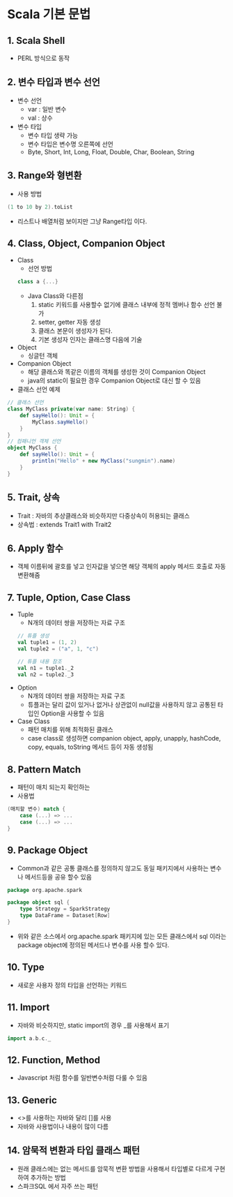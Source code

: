# Scala 기본 문법

## 1. Scala Shell
- PERL 방식으로 동작

## 2. 변수 타입과 변수 선언
- 변수 선언
    - var : 일반 변수
    - val : 상수
- 변수 타입
    - 변수 타입 생략 가능
    - 변수 타입은 변수명 오른쪽에 선언
    - Byte, Short, Int, Long, Float, Double, Char, Boolean, String

## 3. Range와 형변환
- 사용 방법
```scala
(1 to 10 by 2).toList
```
- 리스트나 배열처럼 보이지만 그냥 Range타입 이다.

## 4. Class, Object, Companion Object
- Class
    - 선언 방법
    ```scala
    class a {...}
    ```
    - Java Class와 다른점
        1. static 키워드를 사용할수 없기에 클래스 내부에 정적 멤버나 함수 선언 불가
        2. setter, getter 자동 생성
        3. 클래스 본문이 생성자가 된다.
        4. 기본 생성자 인자는 클래스명 다음에 기술
- Object
    - 싱글턴 객체
- Companion Object
    - 해당 클래스와 똑같은 이름의 객체를 생성한 것이 Companion Object
    - java의 static이 필요한 경우 Companion Object로 대신 할 수 있음
- 클래스 선언 예제
```scala
// 클래스 선언
class MyClass private(var name: String) {
    def sayHello(): Unit = {
        MyClass.sayHello()
    }
}
// 컴패니언 객체 선언
object MyClass {
    def sayHello(): Unit = {
        println("Hello" + new MyClass("sungmin").name)
    }
}
```

## 5. Trait, 상속
- Trait : 자바의 추상클래스와 비슷하지만 다중상속이 허용되는 클래스
- 상속법 : extends Trait1 with Trait2

## 6. Apply 함수
- 객체 이름뒤에 괄호를 넣고 인자값을 넣으면 해당 객체의 apply 메서드 호출로 자동 변환해줌

## 7. Tuple, Option, Case Class
- Tuple
    - N개의 데이터 쌍을 저장하는 자료 구조
    ```scala
    // 튜플 생성
    val tuple1 = (1, 2)
    val tuple2 = ("a", 1, "c")
    
    // 튜플 내용 참조
    val n1 = tuple1._2
    val n2 = tuple2._3
    ```
- Option
    - N개의 데이터 쌍을 저장하는 자료 구조
    - 튜플과는 달리 값이 있거나 없거나 상관없이 null값을 사용하지 않고 공통된 타입인 Option을 사용할 수 있음
- Case Class
    - 패턴 매치를 위해 최적화된 클래스
    - case class로 생성하면 companion object, apply, unapply, hashCode, copy, equals, toString 메서드 등이 자동 생성됨

## 8. Pattern Match
- 패턴이 매치 되는지 확인하는
- 사용법
```scala
(매치할 변수) match {
    case (...) => ...
    case (...) => ...
}
```

## 9. Package Object
- Common과 같은 공통 클래스를 정의하지 않고도 동일 패키지에서 사용하는 변수나 메서드등을 공유 할수 있음
```scala
package org.apache.spark

package object sql {
    type Strategy = SparkStrategy
    type DataFrame = Dataset[Row]
}
```
- 위와 같은 소스에서 org.apache.spark 패키지에 있는 모든 클래스에서 sql 이라는 package object에 정의된 메서드나 변수를 사용 할수 있다.

## 10. Type
- 새로운 사용자 정의 타입을 선언하는 키워드

## 11. Import
- 자바와 비슷하지만, static import의 경우 _를 사용해서 표기
```scala
import a.b.c._
```

## 12. Function, Method
- Javascript 처럼 함수를 일반변수처럼 다룰 수 있음

## 13. Generic
- <>를 사용하는 자바와 달리 []를 사용
- 자바와 사용법이나 내용이 많이 다름

## 14. 암묵적 변환과 타입 클래스 패턴
- 원래 클래스에는 없는 메서드를 암묵적 변환 방법을 사용해서 타입별로 다르게 구현하여 추가하는 방법
- 스파크SQL 에서 자주 쓰는 패턴